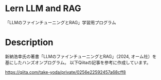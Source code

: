 # Lern LLM and RAG
「LLMのファインチューニングとRAG」学習用プログラム

# Description
新納浩幸氏の著書「LLMのファインチューニングとRAG」（2024, オーム社）を基にしたハンズオンプログラム。
以下Qiitaの記事を参考に作成しています。

https://qiita.com/take-yoda/private/0256e22592457a68cff8
